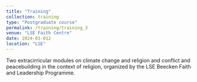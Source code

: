 ```yaml
---
title: "Training"
collection: training
type: "Postgraduate course"
permalink: /training/training_3
venue: "LSE Faith Centre"
date: 2024-01-012
location: "LSE"
---
```


Two extracirricular modules on climate change and religion and conflict and peacebuilding in the context of religion, organized by the LSE Beecken Faith and Leadership Programme.
